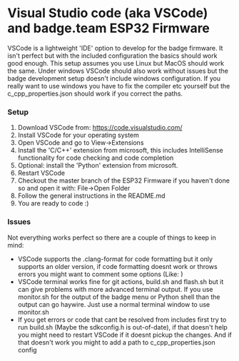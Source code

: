 # Visual Studio code (aka VSCode) and badge.team ESP32 Firmware

VSCode is a lightweight 'IDE' option to develop for the badge firmware. It isn't perfect but with the included configuration the basics should work good enough.
This setup assumes you use Linux but MacOS should work the same. Under windows VSCode should also work without issues but the badge development setup doesn't include windows configuration.
If you really want to use windows you have to fix the compiler etc yourself but the c_cpp_properties.json should work if you correct the paths.

### Setup
1. Download VSCode from: https://code.visualstudio.com/
2. Install VSCode for your operating system
3. Open VSCode and go to View->Extensions
4. Install the 'C/C++' extension from microsoft, this includes IntelliSense functionality for code checking and code completion
5. Optional: install the 'Python' extension from microsoft.
6. Restart VSCode
7. Checkout the master branch of the ESP32 Firmware if you haven't done so and open it with: File->Open Folder
8. Follow the general instructions in the README.md
9. You are ready to code :)

### Issues
Not everything works perfect so there are a couple of things to keep in mind:
- VSCode supports the .clang-format for code formatting but it only supports an older version, if code formatting doesnt work or throws errors you might want to comment some options (Like: )
- VSCode terminal works fine for git actions, build.sh and flash.sh but it can give problems with more advanced terminal output. If you use monitor.sh for the output of the badge menu or Python shell than the output can go haywire. Just use a normal terminal window to use monitor.sh
- If you get errors or code that cant be resolved from includes first try to run build.sh (Maybe the sdkconfig.h is out-of-date), if that doesn't help you might need to restart VSCode if it doesnt pickup the changes. And if that doesn't work you might to add a path to c_cpp_properties.json config

